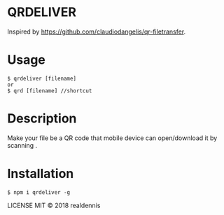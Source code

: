 # QRDELIVER
Inspired by https://github.com/claudiodangelis/qr-filetransfer.

# Usage
```
$ qrdeliver [filename]
or
$ qrd [filename] //shortcut
```

# Description
Make your file be a QR code that mobile device can open/download it by scanning . 

# Installation
```
$ npm i qrdeliver -g
```

LICENSE
MIT © 2018 realdennis

